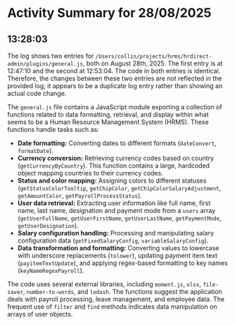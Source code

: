 # Activity Summary for 28/08/2025

## 13:28:03
The log shows two entries for `/Users/collin/projects/hrms/hrdirect-admin/plugins/general.js`, both on August 28th, 2025.  The first entry is at 12:47:10 and the second at 12:53:04.  The code in both entries is identical.  Therefore, the changes between these two entries are not reflected in the provided log; it appears to be a duplicate log entry rather than showing an actual code change.

The `general.js` file contains a JavaScript module exporting a collection of functions related to data formatting, retrieval, and display within what seems to be a Human Resource Management System (HRMS).  These functions handle tasks such as:

* **Date formatting:**  Converting dates to different formats (`dateConvert`, `formatDate`).
* **Currency conversion:** Retrieving currency codes based on country (`getCurrencyByCountry`). This function contains a large, hardcoded object mapping countries to their currency codes.
* **Status and color mapping:** Assigning colors to different statuses (`getStatusColorTooltip`, `getChipColor`, `getChipColorSalaryAdjustment`, `getAmountColor`, `getPayrollProcessStatus`).
* **User data retrieval:** Extracting user information like full name, first name, last name, designation and payment mode from a `users` array (`getUserFullName`, `getUserFirstName`, `getUserLastName`, `getPaymentMode`, `getUserDesignation`).
* **Salary configuration handling:** Processing and manipulating salary configuration data (`getFixedSalaryConfig`, `variableSalaryConfig`).
* **Data transformation and formatting:** Converting values to lowercase with underscore replacements (`tolower`), updating payment item text (`payitemTextUpdate`), and applying regex-based formatting to key names (`keyNameRegexPayroll`).

The code uses several external libraries, including `moment.js`, `xlsx`, `file-saver`, `number-to-words`, and `lodash`.  The functions suggest the application deals with payroll processing, leave management, and employee data.  The frequent use of `filter` and `find` methods indicates data manipulation on arrays of user objects.
